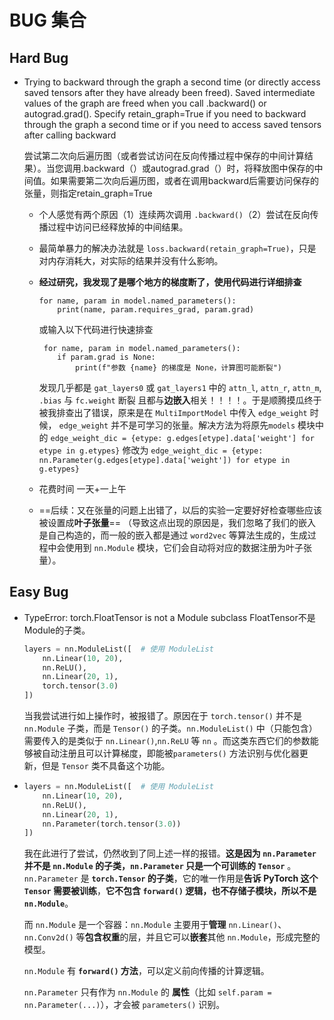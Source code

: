 # BUG 集合

## Hard Bug

* Trying to backward through the graph a second time (or directly access saved tensors after they have already been freed). Saved intermediate values of the graph are freed when you call .backward() or autograd.grad(). Specify retain_graph=True if you need to backward through the graph a second time or if you need to access saved tensors after calling backward

  尝试第二次向后遍历图（或者尝试访问在反向传播过程中保存的中间计算结果）。当您调用.backward（）或autograd.grad（）时，将释放图中保存的中间值。如果需要第二次向后遍历图，或者在调用backward后需要访问保存的张量，则指定retain_graph=True

  * 个人感觉有两个原因（1）连续两次调用 `.backward()`（2）尝试在反向传播过程中访问已经释放掉的中间结果。
  * 最简单暴力的解决办法就是 `loss.backward(retain_graph=True)`，只是对内存消耗大，对实际的结果并没有什么影响。
  * **经过研究，我发现了是哪个地方的梯度断了，使用代码进行详细排查**
  
    ```
    for name, param in model.named_parameters(): 
        print(name, param.requires_grad, param.grad)
    ```
    或输入以下代码进行快速排查
    ```
     for name, param in model.named_parameters():
        if param.grad is None:
            print(f"参数 {name} 的梯度是 None，计算图可能断裂")
    ```
    发现几乎都是 `gat_layers0` 或 `gat_layers1` 中的 `attn_l`, `attn_r`, `attn_m`, `.bias` 与 `fc.weight` 断裂 且都与**边嵌入**相关！！！！。于是顺腾摸瓜终于被我排查出了错误，原来是在 `MultiImportModel` 中传入 `edge_weight` 时候， `edge_weight` 并不是可学习的张量。解决方法为将原先`models` 模块中的 `edge_weight_dic = {etype: g.edges[etype].data['weight'] for etype in g.etypes}` 修改为 `edge_weight_dic = {etype: nn.Parameter(g.edges[etype].data['weight']) for etype in g.etypes}`
  * 花费时间 一天+一上午
  * ==后续：又在张量的问题上出错了，以后的实验一定要好好检查哪些应该被设置成**叶子张量**== （导致这点出现的原因是，我们忽略了我们的嵌入是自己构造的，而一般的嵌入都是通过 `word2vec` 等算法生成的，生成过程中会使用到 `nn.Module` 模块，它们会自动将对应的数据注册为叶子张量）。

## Easy Bug

* TypeError: torch.FloatTensor is not a Module subclass
  FloatTensor不是Module的子类。

  ```python
  layers = nn.ModuleList([  # 使用 ModuleList
      nn.Linear(10, 20),
      nn.ReLU(),
      nn.Linear(20, 1),
      torch.tensor(3.0)
  ])
  ```

  当我尝试进行如上操作时，被报错了。原因在于 `torch.tensor()` 并不是 `nn.Module` 子类，而是 `Tensor()` 的子类。`nn.ModuleList()` 中（只能包含）需要传入的是类似于 `nn.Linear()`,`nn.ReLU` 等 `nn` 。而这类东西它们的参数能够被自动注册且可以计算梯度，即能被`parameters()` 方法识别与优化器更新，但是 `Tensor` 类不具备这个功能。

* ```python
  layers = nn.ModuleList([  # 使用 ModuleList
      nn.Linear(10, 20),
      nn.ReLU(),
      nn.Linear(20, 1),
      nn.Parameter(torch.tensor(3.0))
  ])
  ```

  我在此进行了尝试，仍然收到了同上述一样的报错。**这是因为 `nn.Parameter` 并不是 `nn.Module`  的子类，`nn.Parameter` 只是一个可训练的 `Tensor`** 。`nn.Parameter` 是 **`torch.Tensor` 的子类**，它的唯一作用是**告诉 PyTorch 这个 `Tensor` 需要被训练**，**它不包含 `forward()` 逻辑，也不存储子模块，所以不是 `nn.Module`**。

  而 `nn.Module` 是一个容器：`nn.Module` 主要用于**管理** `nn.Linear()`、`nn.Conv2d()` 等**包含权重**的层，并且它可以**嵌套**其他 `nn.Module`，形成完整的模型。

  `nn.Module` 有 **`forward()` 方法**，可以定义前向传播的计算逻辑。

  `nn.Parameter` 只有作为 `nn.Module` 的 **属性**（比如 `self.param = nn.Parameter(...)`），才会被 `parameters()` 识别。
  
  

